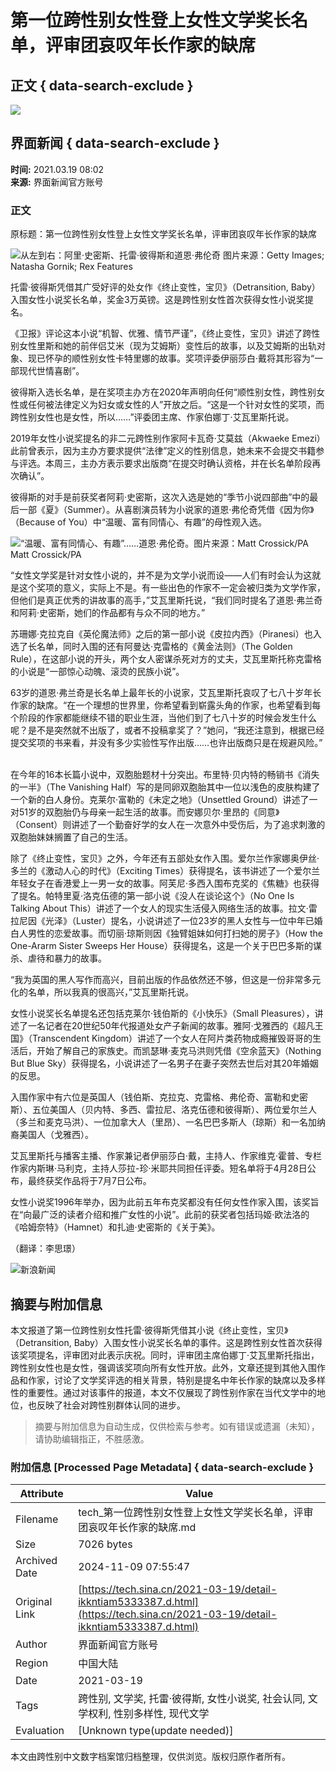 # 第一位跨性别女性登上女性文学奖长名单，评审团哀叹年长作家的缺席

## 正文 { data-search-exclude }


![](https://n.sinaimg.cn/sinakd10200/358/w179h179/20221207/5c0d-ee7e90d3c48d7f87a3b69a0580d5a27a.jpg)

## 界面新闻 { data-search-exclude }

**时间:** 2021.03.19 08:02  
**来源:** 界面新闻官方账号

### 正文

原标题：第一位跨性别女性登上女性文学奖长名单，评审团哀叹年长作家的缺席

![从左到右：阿里·史密斯、托雷·彼得斯和道恩·弗伦奇 图片来源：Getty Images; Natasha Gornik; Rex Features](https://k.sinaimg.cn/n/sinakd2021319s/298/w700h398/20210319/b94b-kmrcuky8242085.jpg/w700d1q75cms.jpg?by=cms_fixed_width)

托雷·彼得斯凭借其广受好评的处女作《终止变性，宝贝》（Detransition, Baby）入围女性小说奖长名单，奖金3万英镑。这是跨性别女性首次获得女性小说奖提名。

《卫报》评论这本小说“机智、优雅、情节严谨”，《终止变性，宝贝》讲述了跨性别女性里斯和她的前伴侣艾米（现为艾姆斯）变性后的故事，以及艾姆斯的出轨对象、现已怀孕的顺性别女性卡特里娜的故事。奖项评委伊丽莎白·戴将其形容为“一部现代世情喜剧”。

彼得斯入选长名单，是在奖项主办方在2020年声明向任何“顺性别女性，跨性别女性或任何被法律定义为妇女或女性的人”开放之后。“这是一个针对女性的奖项，而跨性别女性也是女性，所以……”评委团主席、作家伯娜丁·艾瓦里斯托说。

2019年女性小说奖提名的非二元跨性别作家阿卡瓦奇·艾莫兹（Akwaeke Emezi）此前曾表示，因为主办方要求提供“法律”定义的性别信息，她未来不会提交书籍参与评选。本周三，主办方表示要求出版商“在提交时确认资格，并在长名单阶段再次确认”。

彼得斯的对手是前获奖者阿莉·史密斯，这次入选是她的“季节小说四部曲”中的最后一部《夏》（Summer）。从喜剧演员转为小说家的道恩·弗伦奇凭借《因为你》（Because of You）中“温暖、富有同情心、有趣”的母性观入选。

![“温暖、富有同情心、有趣”……道恩·弗伦奇。图片来源：Matt Crossick/PA Matt Crossick/PA](https://k.sinaimg.cn/n/sinakd2021319s/320/w700h420/20210319/043d-kmrcuky8242084.jpg/w700d1q75cms.jpg?by=cms_fixed_width)

“女性文学奖是针对女性小说的，并不是为文学小说而设——人们有时会认为这就是这个奖项的意义，实际上不是。有一些出色的作家不一定会被归类为文学作家，但他们是真正优秀的讲故事的高手，”艾瓦里斯托说，“我们同时提名了道恩·弗兰奇和阿莉·史密斯，她们的作品都有与众不同的地方。”

苏珊娜·克拉克自《英伦魔法师》之后的第一部小说《皮拉内西》（Piranesi）也入选了长名单，同时入围的还有阿曼达·克雷格的《黄金法则》（The Golden Rule），在这部小说的开头，两个女人密谋杀死对方的丈夫，艾瓦里斯托称克雷格的小说是“一部惊心动魄、滚烫的民族小说”。

63岁的道恩·弗兰奇是长名单上最年长的小说家，艾瓦里斯托哀叹了七八十岁年长作家的缺席。“在一个理想的世界里，你希望看到崭露头角的作家，也希望看到每个阶段的作家都能继续不错的职业生涯，当他们到了七八十岁的时候会发生什么呢？是不是突然就不出版了，或者不投稿拿奖了？”她问，“我还注意到，根据已经提交奖项的书来看，并没有多少实验性写作出版……也许出版商只是在规避风险。”

![布里特·贝内特 图片来源：Leonardo Cendamo/Getty Images](data:image/png;base64,iVBORw0KGgoAAAANSUhEUgAAAAQAAAADAQMAAACOOjyFAAAAA1BMVEUAAACnej3aAAAAAXRSTlMAQObYZgAAAApJREFUCNdjAAMAAAYAAegKKqQAAAAASUVORK5CYII=)

在今年的16本长篇小说中，双胞胎题材十分突出。布里特·贝内特的畅销书《消失的一半》（The Vanishing Half）写的是同卵双胞胎其中一位以浅色的皮肤构建了一个新的白人身份。克莱尔·富勒的《未定之地》（Unsettled Ground）讲述了一对51岁的双胞胎仍与母亲一起生活的故事。而安娜贝尔·里昂的《同意》（Consent）则讲述了一个勤奋好学的女人在一次意外中受伤后，为了追求刺激的双胞胎妹妹搁置了自己的生活。

除了《终止变性，宝贝》之外，今年还有五部处女作入围。爱尔兰作家娜奥伊丝·多兰的《激动人心的时代》（Exciting Times）获得提名，该书讲述了一个爱尔兰年轻女子在香港爱上一男一女的故事。阿芙尼·多西入围布克奖的《焦糖》也获得了提名。帕特里夏·洛克伍德的第一部小说《没人在谈论这个》（No One Is Talking About This）讲述了一个女人的现实生活侵入网络生活的故事。拉文·雷拉尼因《光泽》（Luster）提名，小说讲述了一位23岁的黑人女性与一位中年已婚白人男性的恋爱故事。而切丽·琼斯则因《独臂姐妹如何打扫她的房子》（How the One-Ararm Sister Sweeps Her House）获得提名，这是一个关于巴巴多斯的谋杀、虐待和暴力的故事。

“我为英国的黑人写作而高兴，目前出版的作品依然还不够，但这是一份非常多元化的名单，所以我真的很高兴，”艾瓦里斯托说。

女性小说奖长名单提名还包括克莱尔·钱伯斯的《小快乐》（Small Pleasures），讲述了一名记者在20世纪50年代报道处女产子新闻的故事。雅阿·戈雅西的《超凡王国》（Transcendent Kingdom）讲述了一个女人在阿片类药物成瘾摧毁哥哥的生活后，开始了解自己的家族史。而凯瑟琳·麦克马洪则凭借《空余蓝天》（Nothing But Blue Sky）获得提名，小说讲述了一名男子在妻子突然去世后对其20年婚姻的反思。

入围作家中有六位是英国人（钱伯斯、克拉克、克雷格、弗伦奇、富勒和史密斯）、五位美国人（贝内特、多西、雷拉尼、洛克伍德和彼得斯）、两位爱尔兰人（多兰和麦克马洪）、一位加拿大人（里昂）、一名巴巴多斯人（琼斯）和一名加纳裔美国人（戈雅西）。

艾瓦里斯托与播客主播、作家兼记者伊丽莎白·戴，主持人、作家维克·霍普、专栏作家内斯琳·马利克，主持人莎拉-珍·米耶共同担任评委。短名单将于4月28日公布，最终获奖作品将于7月7日公布。

女性小说奖1996年举办，因为此前五年布克奖都没有任何女性作家入围，该奖旨在“向最广泛的读者介绍和推广女性的小说”。此前的获奖者包括玛姬·欧法洛的《哈姆奈特》（Hamnet）和扎迪·史密斯的《关于美》。

（翻译：李思璟）

![新浪新闻](https://n.sinaimg.cn/default/80905340/20200331/sinalogo.png)

## 摘要与附加信息

<!-- tcd_abstract -->
本文报道了第一位跨性别女性托雷·彼得斯凭借其小说《终止变性，宝贝》（Detransition, Baby）入围女性小说奖长名单的事件。这是跨性别女性首次获得该奖项提名，评审团对此表示庆祝。同时，评审团主席伯娜丁·艾瓦里斯托指出，跨性别女性也是女性，强调该奖项向所有女性开放。此外，文章还提到其他入围作品和作家，讨论了文学奖评选的相关背景，特别是提名中年长作家的缺席以及多样性的重要性。通过对该事件的报道，本文不仅展现了跨性别作家在当代文学中的地位，也反映了社会对跨性别群体认同的进步。
<!-- tcd_abstract_end -->

> 摘要与附加信息为自动生成，仅供检索与参考。如有错误或遗漏（未知），请协助编辑指正，不胜感激。

### 附加信息 [Processed Page Metadata] { data-search-exclude }

| Attribute       | Value                                  |
|-----------------|----------------------------------------|
| Filename        | tech_第一位跨性别女性登上女性文学奖长名单，评审团哀叹年长作家的缺席.md                             |
| Size            | 7026 bytes                           |
| Archived Date   | 2024-11-09 07:55:47                             |
| Original Link   | [https://tech.sina.cn/2021-03-19/detail-ikkntiam5333387.d.html](https://tech.sina.cn/2021-03-19/detail-ikkntiam5333387.d.html)                       |
| Author          | 界面新闻官方账号                               |
| Region          | 中国大陆                               |
| Date            | 2021-03-19                                 |
| Tags            | 跨性别, 文学奖, 托雷·彼得斯, 女性小说奖, 社会认同, 文学权利, 性别多样性, 现代文学                                 |
| Evaluation            | [Unknown type(update needed)]                                 |
<!-- tcd_table_end -->

本文由跨性别中文数字档案馆归档整理，仅供浏览。版权归原作者所有。
